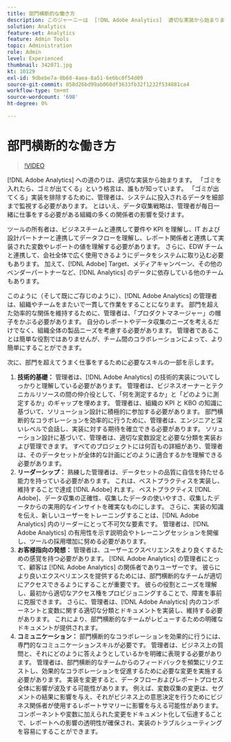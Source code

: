```yaml
---
title: 部門横断的な働き方
description: このジャーニーは  [!DNL Adobe Analytics]  適切な実装から始まります。 「ゴミを入れたら、ゴミが出てくる」という格言は、誰もが知っています。 「ゴミが出てくる」実装を排除するために、管理者は、システムに投入されるデータを細部まで監視する必要があります。 とはいえ、データ収集戦略は、管理者が毎日一緒に仕事をする必要がある組織の多くの関係者の影響を受けます。
solution: Analytics
feature-set: Analytics
feature: Admin Tools
topic: Administration
role: Admin
level: Experienced
thumbnail: 342071.jpg
kt: 10129
exl-id: 9dbebe7a-0b68-4aea-8a51-6e6bc0f54d09
source-git-commit: 058d26bd99ab060df3633fb32f1232f534881ca4
workflow-type: tm+mt
source-wordcount: '698'
ht-degree: 0%

---
```


# 部門横断的な働き方

>[!VIDEO](https://video.tv.adobe.com/v/342071/?quality=12&learn=on)

[!DNL Adobe Analytics] への道のりは、適切な実装から始まります。 「ゴミを入れたら、ゴミが出てくる」という格言は、誰もが知っています。 「ゴミが出てくる」実装を排除するために、管理者は、システムに投入されるデータを細部まで監視する必要があります。 とはいえ、データ収集戦略は、管理者が毎日一緒に仕事をする必要がある組織の多くの関係者の影響を受けます。

ツールの所有者は、ビジネスチームと連携して要件や KPI を理解し、IT および設計パートナーと連携してデータフローを理解し、レポート関係者と連携して実装された変数やレポートの値を理解する必要があります。 さらに、EDW チームと連携して、会社全体で広く使用できるようにデータをシステムに取り込む必要もあります。 加えて、[!DNL Adobe] Target、メディアキャンペーン、その他のベンダーパートナーなど、[!DNL Analytics] のデータに依存している他のチームもあります。

このように（そして既にご存じのように）、[!DNL Adobe Analytics] の管理者は、組織やチームをまたいで一貫して作業をすることになります。 部門を超えた効率的な関係を維持するために、管理者は、「プロダクトマネージャー」の帽子をかぶる必要があります。 自分のレポートやデータ収集のニーズを考えるだけでなく、組織全体の製品ニーズを考慮する必要があります。 管理者であることは簡単な役割ではありませんが、チーム間のコラボレーションによって、より簡単にすることができます。

次に、部門を超えてうまく仕事をするために必要なスキルの一部を示します。

1. **技術的基礎：** 管理者は、[!DNL Adobe Analytics] の技術的実装についてしっかりと理解している必要があります。 管理者は、ビジネスオーナーとテクニカルリソースの間の仲介役として、「何を測定するか」と「どのように測定するか」のギャップを埋めます。 管理者は、組織の KPI と KBO の知識に基づいて、ソリューション設計に積極的に参加する必要があります。 部門横断的なコラボレーションを効率的に行うために、管理者は、エンジニアと深いレベルで会話し、実装に対する期待を確立できる必要があります。 ソリューション設計に基づいて、管理者は、適切な変数設定と必要な分類を実装および管理できます。 すべてのプロジェクトには何百もの詳細があり、管理者は、そのデータセットが全体的な計画にどのように適合するかを理解できる必要があります。
1. **リーダーシップ：** 熟練した管理者は、データセットの品質に自信を持たせる能力を持っている必要があります。 これは、ベストプラクティスを実装し、維持することで達成 [!DNL Adobe] れます。 ベストプラクティス [!DNL Adobe]、データ収集の正確性、収集したデータの使いやすさ、収集したデータからの実用的なインサイトを確実なものにします。 さらに、実装の知識を伝え、新しいユーザーをトレーニングすることは、[!DNL Adobe Analytics] 内のリーダーにとって不可欠な要素です。 管理者は、[!DNL Adobe Analytics] の有用性を示す説明会やトレーニングセッションを開催し、ツールの採用増加に努める必要があります。
1. **お客様指向の発想：** 管理者は、ユーザーエクスペリエンスをより良くするための感覚を持つ必要があります。 [!DNL Adobe Analytics] の管理者にとって、顧客は [!DNL Adobe Analytics] の関係者でありユーザーです。 彼らにより良いエクスペリエンスを提供するためには、部門横断的なチームが適切にアクセスできるようにすることが重要です。  彼らの役割とニーズを理解し、最初から適切なアクセス権をプロビジョニングすることで、障害を事前に克服できます。 さらに、管理者は、[!DNL Adobe Analytics] 内のコンポーネントと変数に関する適切な分類とドキュメントを実装し、維持する必要があります。 これにより、部門横断的なチームがレビューするための明確なドキュメントが提供されます。
1. **コミュニケーション：** 部門横断的なコラボレーションを効果的に行うには、専門的なコミュニケーションスキルが必要です。 管理者は、ビジネス上の質問と、それにどのように答えようとしているかを明確に表現する必要があります。 管理者は、部門横断的なチームからのフィードバックを頻繁にリクエストし、効果的なコラボレーションを促進するために必要な変更を実施する必要があります。 実装を変更すると、データフローおよびレポートプロセス全体に影響が波及する可能性があります。 例えば、変数収集の変更は、セグメントの結果に影響を与え、それがビジネス上の意思決定を行うためにビジネス関係者が使用するレポートサマリーに影響を与える可能性があります。 コンポーネントや変数に加えられた変更をドキュメント化して伝達することで、レポートへの影響の透明性が確保され、実装のトラブルシューティングを容易にすることができます。
